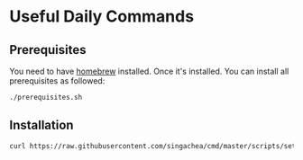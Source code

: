 # Useful Daily Commands

## Prerequisites
You need to have [homebrew](https://brew.sh/) installed. Once it's installed. You can install all prerequisites as followed:

```bash
./prerequisites.sh
```

## Installation

```bash
curl https://raw.githubusercontent.com/singachea/cmd/master/scripts/setup_repo.sh | bash
```

